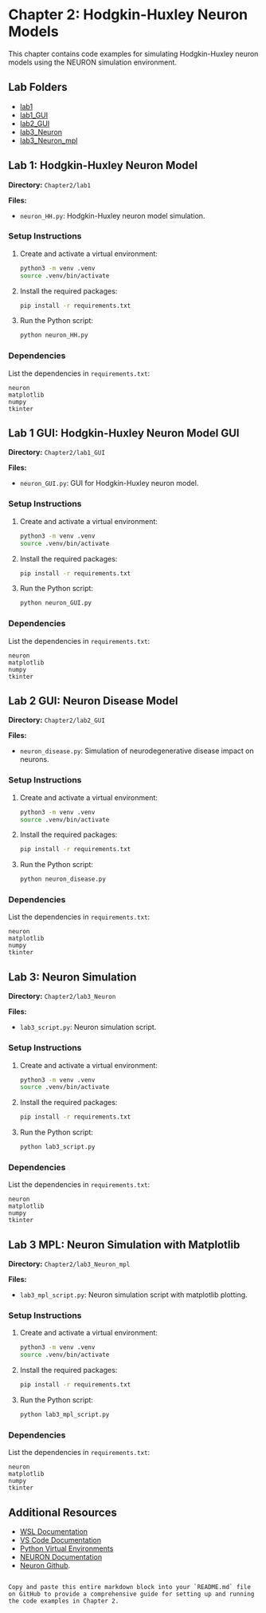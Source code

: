 # Chapter 2: Hodgkin-Huxley Neuron Models

This chapter contains code examples for simulating Hodgkin-Huxley neuron models using the NEURON simulation environment.

## Lab Folders

- [lab1](#lab1-hodgkin-huxley-neuron-model)
- [lab1_GUI](#lab1-gui-hodgkin-huxley-neuron-model-gui)
- [lab2_GUI](#lab2-gui-neuron-disease-model)
- [lab3_Neuron](#lab3-neuron-simulation)
- [lab3_Neuron_mpl](#lab3-mpl-neuron-simulation-with-matplotlib)

## Lab 1: Hodgkin-Huxley Neuron Model

**Directory:** `Chapter2/lab1`

**Files:**

- `neuron_HH.py`: Hodgkin-Huxley neuron model simulation.

### Setup Instructions

1. Create and activate a virtual environment:

   ```sh
   python3 -m venv .venv
   source .venv/bin/activate
   ```

2. Install the required packages:

   ```sh
   pip install -r requirements.txt
   ```

3. Run the Python script:

   ```sh
   python neuron_HH.py
   ```

### Dependencies

List the dependencies in `requirements.txt`:

```
neuron
matplotlib
numpy
tkinter
```

## Lab 1 GUI: Hodgkin-Huxley Neuron Model GUI

**Directory:** `Chapter2/lab1_GUI`

**Files:**

- `neuron_GUI.py`: GUI for Hodgkin-Huxley neuron model.

### Setup Instructions

1. Create and activate a virtual environment:

   ```sh
   python3 -m venv .venv
   source .venv/bin/activate
   ```

2. Install the required packages:

   ```sh
   pip install -r requirements.txt
   ```

3. Run the Python script:

   ```sh
   python neuron_GUI.py
   ```

### Dependencies

List the dependencies in `requirements.txt`:

```
neuron
matplotlib
numpy
tkinter
```

## Lab 2 GUI: Neuron Disease Model

**Directory:** `Chapter2/lab2_GUI`

**Files:**

- `neuron_disease.py`: Simulation of neurodegenerative disease impact on neurons.

### Setup Instructions

1. Create and activate a virtual environment:

   ```sh
   python3 -m venv .venv
   source .venv/bin/activate
   ```

2. Install the required packages:

   ```sh
   pip install -r requirements.txt
   ```

3. Run the Python script:

   ```sh
   python neuron_disease.py
   ```

### Dependencies

List the dependencies in `requirements.txt`:

```
neuron
matplotlib
numpy
tkinter
```

## Lab 3: Neuron Simulation

**Directory:** `Chapter2/lab3_Neuron`

**Files:**

- `lab3_script.py`: Neuron simulation script.

### Setup Instructions

1. Create and activate a virtual environment:

   ```sh
   python3 -m venv .venv
   source .venv/bin/activate
   ```

2. Install the required packages:

   ```sh
   pip install -r requirements.txt
   ```

3. Run the Python script:

   ```sh
   python lab3_script.py
   ```

### Dependencies

List the dependencies in `requirements.txt`:

```
neuron
matplotlib
numpy
tkinter
```

## Lab 3 MPL: Neuron Simulation with Matplotlib

**Directory:** `Chapter2/lab3_Neuron_mpl`

**Files:**

- `lab3_mpl_script.py`: Neuron simulation script with matplotlib plotting.

### Setup Instructions

1. Create and activate a virtual environment:

   ```sh
   python3 -m venv .venv
   source .venv/bin/activate
   ```

2. Install the required packages:

   ```sh
   pip install -r requirements.txt
   ```

3. Run the Python script:

   ```sh
   python lab3_mpl_script.py
   ```

### Dependencies

List the dependencies in `requirements.txt`:

```
neuron
matplotlib
numpy
tkinter
```

## Additional Resources

- [WSL Documentation](https://docs.microsoft.com/en-us/windows/wsl/)
- [VS Code Documentation](https://code.visualstudio.com/docs)
- [Python Virtual Environments](https://docs.python.org/3/tutorial/venv.html)
- [NEURON Documentation](https://neuron.yale.edu/neuron/docs)
- [Neuron Github](https://github.com/neuronsimulator/nrn/tree/master).
```

Copy and paste this entire markdown block into your `README.md` file on GitHub to provide a comprehensive guide for setting up and running the code examples in Chapter 2.
